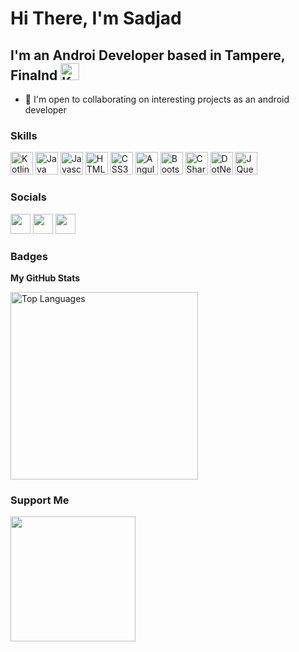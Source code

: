 Hi There, I'm Sadjad
===============================

I'm an Androi Developer based in Tampere, Finalnd <a href="https://kotlinlang.org/" target="_blank" rel="noreferrer"><img src="https://i.postimg.cc/nz82p0pX/Bevelled-Finland.png" width="30" height="27" alt="Kotlin" /></a>
-----------------------------
<!-- andddddddddddddddddddddddd -->
<!--*   🖥️  See my portfolio at [badrnezhad.com](https://badrnezhad.com)--> 
<!--*   🚀  I'm currently working on [Holosen](https://holosen.net)-->
*   🤝  I'm open to collaborating on interesting projects as an android developer

<!--<a href="https://www.twitter.com/badrnezhad" target="_blank" rel="noreferrer"><img
                  src="https://img.shields.io/twitter/follow/badrnezhad?logo=twitter&style=for-the-badge&color=0891b2&labelColor=1c1917"
                /></a><a href="https://www.github.com/badrnezhad" target="_blank" rel="noreferrer"><img
                  src="https://img.shields.io/github/followers/badrnezhad?logo=github&style=for-the-badge&color=0891b2&labelColor=1c1917" /></a>-->
                  
### Skills
<p align="left">
  <a href="https://kotlinlang.org/" target="_blank" rel="noreferrer"><img src="https://raw.githubusercontent.com/danielcranney/readme-generator/main/public/icons/skills/kotlin-colored.svg" width="36" height="36" alt="Kotlin" /></a>
    <a href="https://java.com/" target="_blank" rel="noreferrer"><img src="https://raw.githubusercontent.com/danielcranney/readme-generator/main/public/icons/skills/java-colored.svg" width="36" height="36" alt="Java" /></a>
<a href="https://developer.mozilla.org/en-US/docs/Web/JavaScript" target="_blank" rel="noreferrer"><img src="https://raw.githubusercontent.com/danielcranney/readme-generator/main/public/icons/skills/javascript-colored.svg" width="36" height="36" alt="Javascript" /></a>
  <a href="https://developer.mozilla.org/en-US/docs/Glossary/HTML5" target="_blank" rel="noreferrer"><img src="https://raw.githubusercontent.com/danielcranney/readme-generator/main/public/icons/skills/html5-colored.svg" width="36" height="36" alt="HTML5" /></a>
    <a href="https://developer.mozilla.org/en-US/docs/Web/CSS" target="_blank" rel="noreferrer"><img src="https://raw.githubusercontent.com/danielcranney/readme-generator/main/public/icons/skills/css3-colored.svg" width="36" height="36" alt="CSS3" /></a>
      <a href="https://angularjs.org/" target="_blank" rel="noreferrer"><img src="https://raw.githubusercontent.com/danielcranney/readme-generator/main/public/icons/skills/angularjs-colored.svg" width="36" height="36" alt="Angular" /></a>
          <a href="https://getbootstrap.com/" target="_blank" rel="noreferrer"><img src="https://raw.githubusercontent.com/danielcranney/readme-generator/main/public/icons/skills/bootstrap-colored.svg" width="36" height="36" alt="Bootstrap" /></a>
            <a href="https://docs.microsoft.com/en-us/dotnet/csharp/" target="_blank" rel="noreferrer"><img src="https://raw.githubusercontent.com/danielcranney/readme-generator/main/public/icons/skills/csharp-colored.svg" width="36" height="36" alt="CSharp" /></a>
  <a href="https://docs.microsoft.com/en-us/dotnet/" target="_blank" rel="noreferrer"><img src="https://raw.githubusercontent.com/danielcranney/readme-generator/main/public/icons/skills/dot-net-colored.svg" width="36" height="36" alt="DotNet" /></a>
    <a href="https://jquery.com/" target="_blank" rel="noreferrer"><img src="https://raw.githubusercontent.com/danielcranney/readme-generator/main/public/icons/skills/jquery-colored.svg" width="36" height="36" alt="JQuery" /></a>
</p>
                    
### Socials
                  
<p align="left">
<!--    <a href="https://www.instagram.com/nulldevelopr" target="_blank" rel="noreferrer"><img src="https://raw.githubusercontent.com/danielcranney/readme-generator/main/public/icons/socials/instagram.svg" width="32" height="32" /></a>-->
<a href="https://www.linkedin.com/in/sadjadmallahzadeh" target="_blank" rel="noreferrer"><img src="https://raw.githubusercontent.com/danielcranney/readme-generator/main/public/icons/socials/linkedin.svg" width="32" height="32" /></a>
<a href="https://www.github.com/sadjadmallahzadeh" target="_blank" rel="noreferrer"><img src="https://raw.githubusercontent.com/danielcranney/readme-generator/main/public/icons/socials/github-dark.svg" width="32" height="32" /></a>
 <!-- <a href="https://badrnezhad.com" target="_blank" rel="noreferrer"><img src="https://raw.githubusercontent.com/danielcranney/readme-generator/main/public/icons/socials/hashnode.svg" width="32" height="32" /></a>-->
    <a href="https://www.twitter.com" target="_blank" rel="noreferrer"><img src="https://raw.githubusercontent.com/danielcranney/readme-generator/main/public/icons/socials/twitter.svg" width="32" height="32" /></a></p>

### Badges

<b>My GitHub Stats</b>

<a href="https://github.com/badrnezhad" align="left"><img width="300" src="https://github-readme-stats.vercel.app/api/top-langs/?username=badrnezhad&langs_count=10&title_color=0891b2&text_color=ffffff&icon_color=0891b2&bg_color=1c1917&hide_border=true&locale=en&custom_title=Top%20%Languages" alt="Top Languages" /></a>
### Support Me
<a href="https://www.buymeacoffee.com/badrnezhad"><img src="https://cdn.buymeacoffee.com/buttons/v2/default-yellow.png" width="200" /></a>
